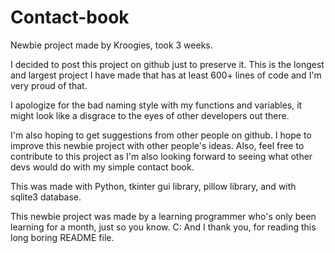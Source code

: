 # Contact-book
Newbie project made by Kroogies, took 3 weeks. 

I decided to post this project on github just to preserve it. This is the longest and largest project I have made that has at least 600+ lines of code
and I'm very proud of that.

I apologize for the bad naming style with my functions and variables, it might look like a disgrace to the eyes of other developers out there.

I'm also hoping to get suggestions from other people on github. I hope to improve this newbie project with other people's ideas.
Also, feel free to contribute to this project as I'm also looking forward to seeing what other devs would do with my simple contact book.

This was made with Python, tkinter gui library, pillow library, and with sqlite3 database.

This newbie project was made by a learning programmer who's only been learning for a month, just so you know. C:
And I thank you, for reading this long boring README file.
